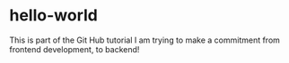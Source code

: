 # hello-world
This is part of the Git Hub tutorial 
I am trying to make a commitment from frontend development, to backend!
